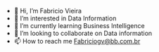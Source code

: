 - 👋 Hi, I’m Fabricio Vieira
- 👀 I’m interested in Data Information
- 🌱 I’m currently learning Business Intelligence
- 💞️ I’m looking to collaborate on Data information
- 📫 How to reach me Fabriciogv@bb.com.br

<!---
F3165949/F3165949 is a ✨ special ✨ repository because its `README.md` (this file) appears on your GitHub profile.
You can click the Preview link to take a look at your changes.
--->
